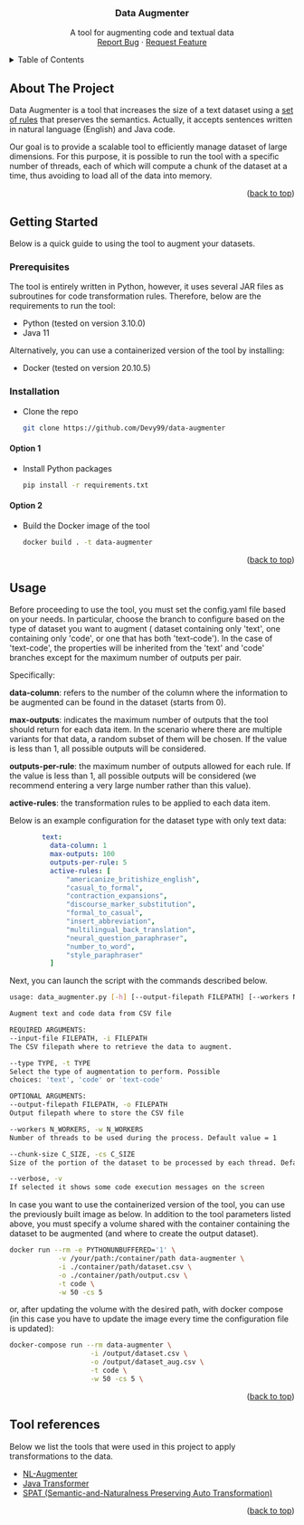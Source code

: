 <a name="readme-top"></a>


<!-- PROJECT LOGO -->
<br />
<div align="center">
  <h3 align="center">Data Augmenter</h3>

  <p align="center">
    A tool for augmenting code and textual data
    <br />
    <a href="https://github.com/Devy99/data-augmenter/issues">Report Bug</a>
    ·
    <a href="https://github.com/Devy99/data-augmenter/issues">Request Feature</a>
  </p>
</div>



<!-- TABLE OF CONTENTS -->
<details>
  <summary>Table of Contents</summary>
  <ol>
    <li>
      <a href="#about-the-project">About The Project</a>
    </li>
    <li>
      <a href="#getting-started">Getting Started</a>
      <ul>
        <li><a href="#prerequisites">Prerequisites</a></li>
        <li><a href="#installation">Installation</a></li>
      </ul>
    </li>
    <li><a href="#usage">Usage</a></li>
    <li><a href="#tool-references">Tool references</a></li>
  </ol>
</details>



<!-- ABOUT THE PROJECT -->
## About The Project

Data Augmenter is a tool that increases the size of a text dataset using a <a href="#tool-references">set of rules</a> that preserves the semantics. Actually, it accepts sentences written in natural language (English) and Java code.



Our goal is to provide a scalable tool to efficiently manage dataset of large dimensions. For this purpose, it is possible to run the tool with a specific number of threads, each of which will compute a chunk of the dataset at a time, thus avoiding to load all of the data into memory.

<p align="right">(<a href="#readme-top">back to top</a>)</p>



<!-- GETTING STARTED -->
## Getting Started
Below is a quick guide to using the tool to augment your datasets.


### Prerequisites

The tool is entirely written in Python, however, it uses several JAR files as subroutines for code transformation rules. Therefore, below are the requirements to run the tool:
* Python (tested on version 3.10.0)
* Java 11

Alternatively, you can use a containerized version of the tool by installing:
* Docker (tested on version 20.10.5)


### Installation

- Clone the repo
   ```sh
   git clone https://github.com/Devy99/data-augmenter
   ```

#### Option 1
- Install Python packages
   ```sh
   pip install -r requirements.txt
   ```

#### Option 2
- Build the Docker image of the tool
   ```sh
   docker build . -t data-augmenter
   ```

<p align="right">(<a href="#readme-top">back to top</a>)</p>



<!-- USAGE EXAMPLES -->
## Usage
Before proceeding to use the tool, you must set the config.yaml file based on your needs. 
In particular, choose the branch to configure based on the type of dataset you want to augment ( dataset containing only 'text', one containing only 'code', or one that has both 'text-code'). In the case of 'text-code', the properties will be inherited from the 'text' and 'code' branches except for the maximum number of outputs per pair.

Specifically:

**data-column**: refers to the number of the column where the information to be augmented can be found in the dataset (starts from 0).

**max-outputs**: indicates the maximum number of outputs that the tool should return for each data item. In the scenario where there are multiple variants for that data, a random subset of them will be chosen. If the value is less than 1, all possible outputs will be considered.

**outputs-per-rule**: the maximum number of outputs allowed for each rule. If the value is less than 1, all possible outputs will be considered (we recommend entering a very large number rather than this value).

**active-rules**: the transformation rules to be applied to each data item.

Below is an example configuration for the dataset type with only text data:
```yaml
        text:
          data-column: 1
          max-outputs: 100 
          outputs-per-rule: 5 
          active-rules: [
              "americanize_britishize_english",
              "casual_to_formal",
              "contraction_expansions",
              "discourse_marker_substitution",
              "formal_to_casual",
              "insert_abbreviation",
              "multilingual_back_translation",
              "neural_question_paraphraser",
              "number_to_word",
              "style_paraphraser"
          ]
```

Next, you can launch the script with the commands described below.

```sh
usage: data_augmenter.py [-h] [--output-filepath FILEPATH] [--workers N_WORKERS] [--chunk-size C_SIZE] [--verbose] --input-file FILEPATH --type TYPE

Augment text and code data from CSV file

REQUIRED ARGUMENTS:
--input-file FILEPATH, -i FILEPATH
The CSV filepath where to retrieve the data to augment.

--type TYPE, -t TYPE  
Select the type of augmentation to perform. Possible
choices: 'text', 'code' or 'text-code'

OPTIONAL ARGUMENTS:
--output-filepath FILEPATH, -o FILEPATH
Output filepath where to store the CSV file

--workers N_WORKERS, -w N_WORKERS
Number of threads to be used during the process. Default value = 1

--chunk-size C_SIZE, -cs C_SIZE
Size of the portion of the dataset to be processed by each thread. Default value = 1

--verbose, -v         
If selected it shows some code execution messages on the screen

```

In case you want to use the containerized version of the tool, you can use the previously built image as below. In addition to the tool parameters listed above, you must specify a volume shared with the container containing the dataset to be augmented (and where to create the output dataset). 
```sh
docker run --rm -e PYTHONUNBUFFERED='1' \
            -v /your/path:/container/path data-augmenter \
            -i ./container/path/dataset.csv \
            -o ./container/path/output.csv \
            -t code \
            -w 50 -cs 5
```

or, after updating the volume with the desired path, with docker compose (in this case you have to update the image every time the configuration file is updated):
```sh
docker-compose run --rm data-augmenter \
                    -i /output/dataset.csv \
                    -o /output/dataset_aug.csv \
                    -t code \
                    -w 50 -cs 5 \
```

<p align="right">(<a href="#readme-top">back to top</a>)</p>


<!-- TOOL REFERENCES -->
## Tool references
<a name="tool-references"></a>
Below we list the tools that were used in this project to apply transformations to the data.

* [NL-Augmenter](https://github.com/GEM-benchmark/NL-Augmenter)
* [Java Transformer](https://github.com/mdrafiqulrabin/JavaTransformer)
* [SPAT (Semantic-and-Naturalness Preserving Auto Transformation)](https://github.com/Santiago-Yu/SPAT)

<p align="right">(<a href="#readme-top">back to top</a>)</p>


